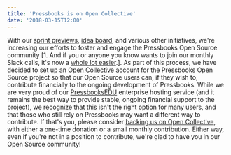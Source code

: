 ```yaml
---
title: 'Pressbooks is on Open Collective'
date: '2018-03-15T12:00'
---
```


With our
[sprint previews](https://pressbooks.org/blog/2018/03/15/sprint-preview-march-19-30/),
[idea board](https://github.com/pressbooks/ideas), and various other initiatives, we're
increasing our efforts to foster and engage the Pressbooks Open Source community [1. And
if you or anyone you know wants to join our monthly Slack calls, it's now a
[whole lot easier](https://pressbooks-slack.now.sh).]. As part of this process, we have
decided to set up an [Open Collective](https://opencollective.com/pressbooks) account for
the Pressbooks Open Source project so that our Open Source users can, if they wish to,
contribute financially to the ongoing development of Pressbooks. While we are very proud
of our [PressbooksEDU](https://pressbooks.education) enterprise hosting service (and it
remains the best way to provide stable, ongoing financial support to the project), we
recognize that this isn't the right option for many users, and that those who still rely
on Pressbooks may want a different way to contribute. If that's you, please consider
[backing us on Open Collective](https://opencollective.com/pressbooks), with either a
one-time donation or a small monthly contribution. Either way, even if you're not in a
position to contribute, we're glad to have you in our Open Source community!
